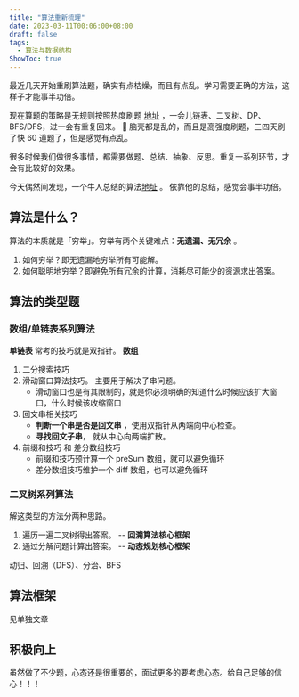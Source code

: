 ```yaml
---
title: "算法重新梳理"
date: 2023-03-11T00:06:00+08:00
draft: false
tags:
  - 算法与数据结构
ShowToc: true
---
```


最近几天开始重刷算法题，确实有点枯燥，而且有点乱。学习需要正确的方法，这样子才能事半功倍。

现在算题的策略是无规则按照热度刷题 [地址](https://codetop.cc/) ，一会儿链表、二叉树、DP、BFS/DFS，过一会有重复回来。 🧠 脑壳都是乱的，而且是高强度刷题，三四天刷了快 60 道题了，但是感觉有点乱。

很多时候我们做很多事情，都需要做题、总结、抽象、反思。重复一系列环节，才会有比较好的效果。

今天偶然间发现，一个牛人总结的算法[地址](https://labuladong.github.io/algo/di-ling-zh-bfe1b/wo-de-shua-5fe0c/) 。 依靠他的总结，感觉会事半功倍。

## 算法是什么？

算法的本质就是「穷举」。穷举有两个关键难点：**无遗漏、无冗余** 。

1. 如何穷举？即无遗漏地穷举所有可能解。
2. 如何聪明地穷举？即避免所有冗余的计算，消耗尽可能少的资源求出答案。

## 算法的类型题

### 数组/单链表系列算法

**单链表** 常考的技巧就是双指针。
**数组**

1. 二分搜索技巧
2. 滑动窗口算法技巧。 主要用于解决子串问题。
   - 滑动窗口也是有其限制的，就是你必须明确的知道什么时候应该扩大窗口，什么时候该收缩窗口
3. 回文串相关技巧
   - **判断一个串是否是回文串** ，使用双指针从两端向中心检查。
   - **寻找回文子串**， 就从中心向两端扩散。
4. 前缀和技巧 和 差分数组技巧
   - 前缀和技巧预计算一个 preSum 数组，就可以避免循环
   - 差分数组技巧维护一个 diff 数组，也可以避免循环

### 二叉树系列算法

解这类型的方法分两种思路。

1. 遍历一遍二叉树得出答案。 -- **回溯算法核心框架**
2. 通过分解问题计算出答案。 -- **动态规划核心框架**

动归、回溯（DFS）、分治、BFS

## 算法框架

见单独文章

## 积极向上

虽然做了不少题，心态还是很重要的，面试更多的要考虑心态。给自己足够的信心！！！
